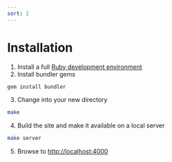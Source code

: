 ```yaml
---
sort: 2
---
```


# Installation

1. Install a full [Ruby development environment](https://jekyllrb.com/docs/installation/)
2. Install bundler gems
```sh
gem install bundler
```
3. Change into your new directory
```sh
make
```
4. Build the site and make it available on a local server
```sh
make server
```
5. Browse to [http://localhost:4000](http://localhost:4000)
